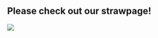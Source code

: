 ## Please check out our strawpage!
<img src="http://estruyf-github.azurewebsites.net/api/VisitorHit?user=Avrillace&repo=Avrillace&countColorcountColor&countColor=%90c1ee"/>
<!--
**Avrillace/Avrillace** is a ✨ _special_ ✨ repository because its `README.md` (this file) appears on your GitHub profile.



- 🔭 I’m currently working on ...
- 🌱 I’m currently learning ...
- 👯 I’m looking to collaborate on ...
- 🤔 I’m looking for help with ...
- 💬 Ask me about ...
- 📫 How to reach me: ...
- 😄 Pronouns: ...
- ⚡ Fun fact: ...
-->
